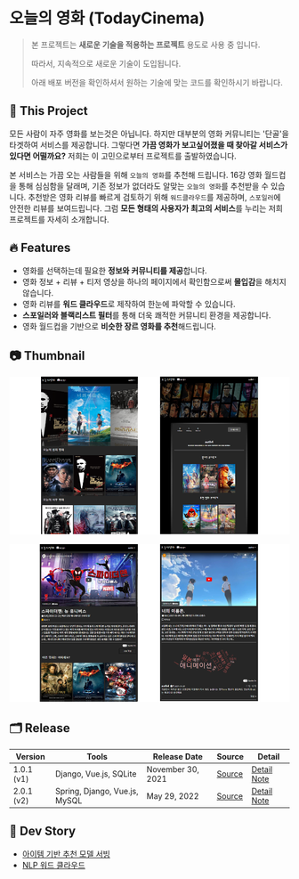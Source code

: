 # 오늘의 영화 (TodayCinema)

> 본 프로젝트는 **새로운 기술을 적용하는 프로젝트** 용도로 사용 중 입니다.
>
> 따라서, 지속적으로 새로운 기술이 도입됩니다. 
>
> 아래 배포 버전을 확인하셔서 원하는 기술에 맞는 코드를 확인하시기 바랍니다.

## :movie_camera: This Project

모든 사람이 자주 영화를 보는것은 아닙니다. 하지만 대부분의 영화 커뮤니티는 '단골'을 타겟하여 서비스를 제공합니다. 그렇다면 **가끔 영화가 보고싶어졌을 때 찾아갈 서비스가 있다면 어떨까요?** 저희는 이 고민으로부터 프로젝트를 출발하였습니다. 

본 서비스는 가끔 오는 사람들을 위해 `오늘의 영화`를 추천해 드립니다. 16강 영화 월드컵을 통해 심심함을 달래며, 기존 정보가 없더라도 알맞는 `오늘의 영화`를 추천받을 수 있습니다. 추천받은 영화 리뷰를 빠르게 검토하기 위해 `워드클라우드`를 제공하며, `스포일러`에 안전한 리뷰를 보여드립니다. 그럼 **모든 형태의 사용자가 최고의 서비스**를 누리는 저희 프로젝트를 자세히 소개합니다.



## 🔥 Features

- 영화를 선택하는데 필요한 **정보와 커뮤니티를 제공**합니다.
- 영화 정보 + 리뷰 + 티저 영상을 하나의 페이지에서 확인함으로써 **몰입감**을 해치지 않습니다.
- 영화 리뷰를 **워드 클라우드**로 제작하여 한눈에 파악할 수 있습니다.
- **스포일러와 블랙리스트 필터**를 통해 더욱 쾌적한 커뮤니티 환경을 제공합니다.
- 영화 월드컵을 기반으로 **비슷한 장르 영화를 추천**해드립니다.



## :camera: Thumbnail

![image-20220529152650794](README.assets/image-20220529152650794.png)

![image-20220529152625837](README.assets/image-20220529152625837.png)



## 🗂️ Release

| Version    | Tools                         | Release Date      | Source          | Detail                         |
| ---------- | ----------------------------- | ----------------- | --------------- | ------------------------------ |
| 1.0.1 (v1) | Django, Vue.js, SQLite        | November 30, 2021 | [Source](/ver1) | [Detail Note](/ver1/README.md) |
| 2.0.1 (v2) | Spring, Django, Vue.js, MySQL | May 29, 2022      | [Source](/ver2) | [Detail Note](/ver2/README.md) |



## 📄 Dev Story

- [아이템 기반 추천 모델 서빙](https://sunshower99.tistory.com/13)
- [NLP 워드 클라우드](https://sunshower99.tistory.com/12)



